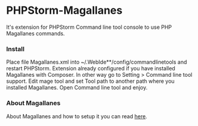 PHPStorm-Magallanes
===================
It's extension for PHPStorm Command line tool console to use PHP Magallanes commands.

### Install ###
Place file Magallanes.xml into ~/.WebIde**/config/commandlinetools and restart PHPStorm.
Extension already configured if you have installed Magallanes with Composer.
In other way go to Setting > Command line tool support.
Edit mage tool and set Tool path to another path where you installed Magallanes.
Open Command line tool and enjoy.

### About Magallanes ###
About Magallanes and how to setup it you can read [here](https://github.com/andres-montanez/Magallanes).
